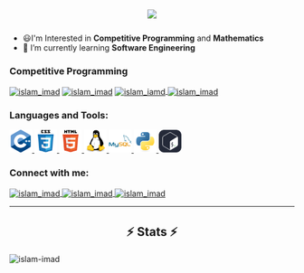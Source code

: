 <h1 align="center">
    <img src="https://readme-typing-svg.herokuapp.com/?font=Righteous&size=35&center=true&vCenter=true&width=500&height=70&duration=4000&lines=Hi+There!+👋;+I'm Islam Imad!;Competitive Programmer;1x ECPC" />
</h1>

- 😃I'm Interested in **Competitive Programming** and **Mathematics**
- 🌱 I’m currently learning **Software Engineering**

<h3 align="left">Competitive Programming</h3>
<p align="left">

<a 
    href="https://codeforces.com/profile/islam_imad" 
    target="blank"><img align="center" 
    src="https://raw.githubusercontent.com/rahuldkjain/github-profile-readme-generator/master/src/images/icons/Social/codeforces.svg" alt="islam_imad" 
    height="30" width="40" 
/></a>
<a 
    href="https://atcoder.jp/users/Islam_Imad" 
    target="blank"><img align="center" 
    src="https://img.atcoder.jp/assets/top/img/logo_bk.svg" 
    alt="islam_imad" 
    height="30" width="40" 
/></a>
<a href="https://www.leetcode.com/islam_iamd" target="blank">
    <img align="center" 
    src="https://raw.githubusercontent.com/rahuldkjain/github-profile-readme-generator/master/src/images/icons/Social/leet-code.svg" alt="islam_iamd" 
    height="30" width="40" />
</a>
<a href="https://www.codechef.com/users/islam_imad" target="blank">
    <img align="center" 
    src="https://cdn.jsdelivr.net/npm/simple-icons@3.1.0/icons/codechef.svg" 
    alt="islam_imad" 
    height="30" width="40" />
</a>

</p>

<h3 align="left">Languages and Tools:</h3>
<p align="left"> 
<a 
    href="https://www.w3schools.com/cpp/" 
    target="_blank" 
    rel="noreferrer"> 
    <img 
    src="https://raw.githubusercontent.com/devicons/devicon/master/icons/cplusplus/cplusplus-original.svg" alt="cplusplus" 
    width="40" height="40"/> 
</a> 
<a href="https://www.w3schools.com/css/" target="_blank" rel="noreferrer"> 
    <img 
    src="https://raw.githubusercontent.com/devicons/devicon/master/icons/css3/css3-original-wordmark.svg" 
    alt="css3" 
    width="40" height="40"/> 
</a> 
<a href="https://www.w3.org/html/" target="_blank" rel="noreferrer"> 
    <img
         src="https://raw.githubusercontent.com/devicons/devicon/master/icons/html5/html5-original-wordmark.svg" alt="html5" 
         width="40" height="40"/> 
</a> 
<a href="https://www.linux.org/" target="_blank" rel="noreferrer"> 
    <img src="https://raw.githubusercontent.com/devicons/devicon/master/icons/linux/linux-original.svg" 
    alt="linux" width="40" height="40"/> 
</a> 
<a href="https://www.mysql.com/" target="_blank" rel="noreferrer">
    <img 
    src="https://raw.githubusercontent.com/devicons/devicon/master/icons/mysql/mysql-original-wordmark.svg" alt="mysql" 
    width="40" height="40"/>
</a> 
<a href="https://www.python.org" target="_blank" rel="noreferrer"> 
    <img 
    src="https://raw.githubusercontent.com/devicons/devicon/master/icons/python/python-original.svg" 
    alt="python" 
    width="40" height="40"/> 
</a> 
<a href="https://www.javatpoint.com/bash" target="_blank" rel="noreferrer"> 
    <img 
    src="https://raw.githubusercontent.com/tandpfun/skill-icons/e67133bc60d96561bc247dfbc3eece0a897285c8/icons/Bash-Dark.svg" 
    alt="bash" 
    width="40" height="40"/> 
</a> 
</p>

<h3 align="left">Connect with me:</h3>
<p align="left">
<a  
    href="https://twitter.com/islam_imad" 
    target="blank">
    <img align="center" 
    src="https://raw.githubusercontent.com/rahuldkjain/github-profile-readme-generator/master/src/images/icons/Social/twitter.svg" 
    alt="islam_imad" 
    height="30" 
    width="40" />
</a>
<a href="https://linkedin.com/in/islam_imad" target="blank">
    <img align="center" 
    src="https://raw.githubusercontent.com/rahuldkjain/github-profile-readme-generator/master/src/images/icons/Social/linked-in-alt.svg" 
    alt="islam_imad" 
    height="30" width="40" />
</a>
<a href="https://fb.com/islam_imad" target="blank">
    <img align="center" 
    src="https://raw.githubusercontent.com/rahuldkjain/github-profile-readme-generator/master/src/images/icons/Social/facebook.svg" 
    alt="islam_imad" 
    height="30" width="40" />
</a>
</p>
<hr/>
<h2 align="center">⚡ Stats ⚡</h2>
<p><img align="center" src="https://github-readme-streak-stats.herokuapp.com/?user=islam-imad&" alt="islam-imad" /></p>
